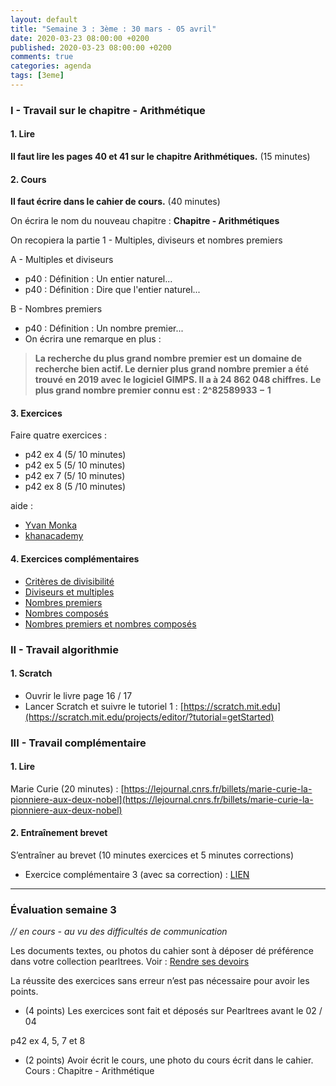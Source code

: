 ```yaml
---
layout: default
title: "Semaine 3 : 3ème : 30 mars - 05 avril"
date: 2020-03-23 08:00:00 +0200
published: 2020-03-23 08:00:00 +0200
comments: true
categories: agenda
tags: [3eme]
---
```


### I - Travail sur le chapitre - Arithmétique

#### 1. Lire

**Il faut lire les pages 40 et 41 sur le chapitre Arithmétiques.** (15 minutes)

#### 2. Cours

**Il faut écrire dans le cahier de cours.** (40 minutes)

On écrira le nom du nouveau chapitre : **Chapitre - Arithmétiques**

On recopiera la partie 1  - Multiples, diviseurs et nombres premiers

A - Multiples et diviseurs

* p40 : Définition : Un entier naturel... 
* p40 : Définition : Dire que l'entier naturel...

B - Nombres premiers

* p40 : Définition : Un nombre premier... 
* On écrira une remarque en plus :

> **La recherche du plus grand nombre premier est un domaine de recherche bien actif. Le dernier plus grand nombre premier a été trouvé en 2019 avec le logiciel GIMPS. Il a à 24 862 048 chiffres.**
> **Le plus grand nombre premier connu est : 2^82589933 − 1**

<!--more-->

#### 3. Exercices

Faire quatre exercices :

* p42 ex 4 (5/ 10 minutes)
* p42 ex 5 (5/ 10 minutes)
* p42 ex 7 (5/ 10 minutes)
* p42 ex 8 (5 /10 minutes)

aide : 
* [Yvan Monka](https://www.maths-et-tiques.fr/index.php/cours-maths/niveau-troisieme#6)
* [khanacademy](https://fr.khanacademy.org/math/cycle-4-v2/xd933de08ca5f2cb4:nombres-et-calculs-diviseurs-et-multiples)

#### 4. Exercices complémentaires

* [Critères de divisibilité](https://fr.khanacademy.org/math/cycle-4-v2/xd933de08ca5f2cb4:nombres-et-calculs-diviseurs-et-multiples/xd933de08ca5f2cb4:diviseurs-et-multiples/e/factor-pairs?modal=1)
* [Diviseurs et multiples](https://fr.khanacademy.org/math/cycle-4-v2/xd933de08ca5f2cb4:nombres-et-calculs-diviseurs-et-multiples/xd933de08ca5f2cb4:diviseurs-et-multiples/e/identifying-factors-and-multiples?modal=1)
* [Nombres premiers](https://fr.khanacademy.org/math/cycle-4-v2/xd933de08ca5f2cb4:nombres-et-calculs-diviseurs-et-multiples/xd933de08ca5f2cb4:nombres-premiers/e/prime_numbers?modal=1)
* [Nombres composés](https://fr.khanacademy.org/math/cycle-4-v2/xd933de08ca5f2cb4:nombres-et-calculs-diviseurs-et-multiples/xd933de08ca5f2cb4:nombres-premiers/e/composite_numbers?modal=1)
* [Nombres premiers et nombres composés](https://fr.khanacademy.org/math/cycle-4-v2/xd933de08ca5f2cb4:nombres-et-calculs-diviseurs-et-multiples/xd933de08ca5f2cb4:nombres-premiers/e/prime-and-composite-numbers?modal=1)


### II - Travail algorithmie

#### 1. Scratch

* Ouvrir le livre page 16 / 17
* Lancer Scratch et suivre le tutoriel 1 : [https://scratch.mit.edu](https://scratch.mit.edu/projects/editor/?tutorial=getStarted)


### III - Travail complémentaire

#### 1. Lire

Marie Curie (20 minutes) : [https://lejournal.cnrs.fr/billets/marie-curie-la-pionniere-aux-deux-nobel](https://lejournal.cnrs.fr/billets/marie-curie-la-pionniere-aux-deux-nobel)

#### 2. Entraînement brevet

S’entraîner au brevet (10 minutes exercices et 5 minutes corrections)

* Exercice complémentaire 3 (avec sa correction) : [LIEN](/assets/doc/3eme/S3/3c3-bb3.pdf)

--------------------------------------

### Évaluation semaine 3

*// en cours - au vu des difficultés de communication*

Les documents textes, ou photos du cahier sont à déposer dé préférence dans votre collection pearltrees. Voir : [Rendre ses devoirs](/rendu/)

La réussite des exercices sans erreur n’est pas nécessaire pour avoir les points.

* (4 points) Les exercices sont fait et déposés sur Pearltrees avant le 02 / 04

p42 ex 4, 5, 7 et 8


* (2 points) Avoir écrit le cours, une photo du cours écrit dans le cahier. Cours : Chapitre - Arithmétique
